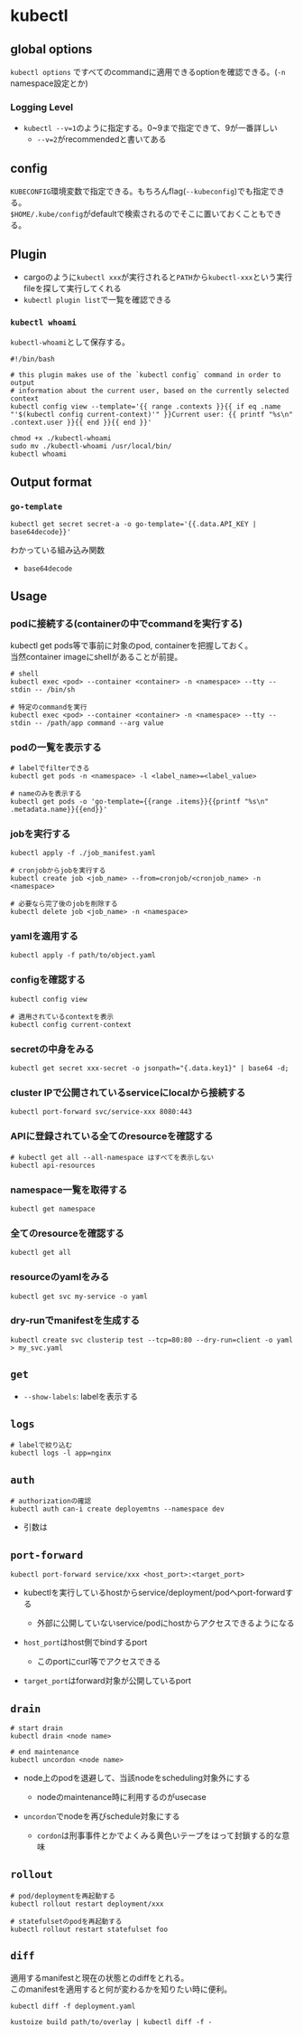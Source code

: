 # kubectl

## global options

`kubectl options` ですべてのcommandに適用できるoptionを確認できる。(`-n` namespace設定とか)

### Logging Level

* `kubectl --v=1`のように指定する。0~9まで指定できて、9が一番詳しい
  * `--v=2`がrecommendedと書いてある

## config

`KUBECONFIG`環境変数で指定できる。もちろんflag(`--kubeconfig`)でも指定できる。  
`$HOME/.kube/config`がdefaultで検索されるのでそこに置いておくこともできる。

## Plugin

* cargoのように`kubectl xxx`が実行されると`PATH`から`kubectl-xxx`という実行fileを探して実行してくれる
* `kubectl plugin list`で一覧を確認できる

### `kubectl whoami`

`kubectl-whoami`として保存する。
```shell
#!/bin/bash

# this plugin makes use of the `kubectl config` command in order to output
# information about the current user, based on the currently selected context
kubectl config view --template='{{ range .contexts }}{{ if eq .name "'$(kubectl config current-context)'" }}Current user: {{ printf "%s\n" .context.user }}{{ end }}{{ end }}'
```

```shell
chmod +x ./kubectl-whoami
sudo mv ./kubectl-whoami /usr/local/bin/
kubectl whoami
```

## Output format

### `go-template`

```shell
kubectl get secret secret-a -o go-template='{{.data.API_KEY | base64decode}}'
```

わかっている組み込み関数

* `base64decode`

## Usage

### podに接続する(containerの中でcommandを実行する) 

kubectl get pods等で事前に対象のpod, containerを把握しておく。  
当然container imageにshellがあることが前提。

```
# shell
kubectl exec <pod> --container <container> -n <namespace> --tty --stdin -- /bin/sh

# 特定のcommandを実行
kubectl exec <pod> --container <container> -n <namespace> --tty --stdin -- /path/app command --arg value
```

### podの一覧を表示する

```shell
# labelでfilterできる
kubectl get pods -n <namespace> -l <label_name>=<label_value>

# nameのみを表示する
kubectl get pods -o 'go-template={{range .items}}{{printf "%s\n" .metadata.name}}{{end}}'
```

### jobを実行する

```shell
kubectl apply -f ./job_manifest.yaml

# cronjobからjobを実行する
kubectl create job <job_name> --from=cronjob/<cronjob_name> -n <namespace>

# 必要なら完了後のjobを削除する
kubectl delete job <job_name> -n <namespace>
```

### yamlを適用する

```shell
kubectl apply -f path/to/object.yaml
```

### configを確認する

```shell
kubectl config view

# 適用されているcontextを表示
kubectl config current-context
```

### secretの中身をみる

```shell
kubectl get secret xxx-secret -o jsonpath="{.data.key1}" | base64 -d; 
```

### cluster IPで公開されているserviceにlocalから接続する

```shell
kubectl port-forward svc/service-xxx 8080:443
```

### APIに登録されている全てのresourceを確認する

```shell
# kubectl get all --all-namespace はすべてを表示しない
kubectl api-resources
```

### namespace一覧を取得する

```shell
kubectl get namespace
```

### 全てのresourceを確認する

```shell
kubectl get all
```

### resourceのyamlをみる

```shell
kubectl get svc my-service -o yaml
```

### dry-runでmanifestを生成する

```shell
kubectl create svc clusterip test --tcp=80:80 --dry-run=client -o yaml > my_svc.yaml
```

## `get`

* `--show-labels`: labelを表示する

## `logs`

```shell
# labelで絞り込む
kubectl logs -l app=nginx
```

## `auth`

```shell
# authorizationの確認
kubectl auth can-i create deployemtns --namespace dev
```

* 引数は<verb> <resource>

## `port-forward`

```shell
kubectl port-forward service/xxx <host_port>:<target_port>
```

* kubectlを実行しているhostからservice/deployment/podへport-forwardする
    * 外部に公開していないservice/podにhostからアクセスできるようになる

* `host_port`はhost側でbindするport
  * このportにcurl等でアクセスできる
* `target_port`はforward対象が公開しているport

## `drain`

```shell
# start drain
kubectl drain <node name>

# end maintenance
kubectl uncordon <node name>
```

* node上のpodを退避して、当該nodeをscheduling対象外にする
  * nodeのmaintenance時に利用するのがusecase

* `uncordon`でnodeを再びschedule対象にする
  * `cordon`は刑事事件とかでよくみる黄色いテープをはって封鎖する的な意味

## `rollout`

```shell
# pod/deploymentを再起動する
kubectl rollout restart deployment/xxx

# statefulsetのpodを再起動する
kubectl rollout restart statefulset foo
```

## `diff`

適用するmanifestと現在の状態とのdiffをとれる。  
このmanifestを適用すると何が変わるかを知りたい時に便利。

```shell
kubectl diff -f deployment.yaml

kustoize build path/to/overlay | kubectl diff -f -
```
